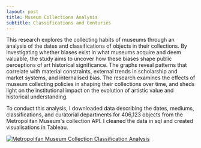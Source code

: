```yaml
---
layout: post
title: Museum Collections Analysis
subtitle: Classifications and Centuries
---
```


This research explores the collecting habits of museums through an analysis of the dates and classifications of objects in their collections. By investigating whether biases exist in what museums acquire and deem valuable, the study aims to uncover how these biases shape public perceptions of art historical significance. The graphs reveal patterns that correlate with material constraints, external trends in scholarship and market systems, and internalised bias. The research examines the effects of museum collecting policies in shaping their collections over time, and sheds light on the institutional impact on the evolution of artistic value and historical understanding.

To conduct this analysis, I downloaded data describing the dates, mediums, classifications, and curatorial departments for 406,123 objects from the Metropolitan Museum's collection API. I cleaned the data in sql and created visualisations in Tableau. 

<div class='tableauPlaceholder' id='viz1720139374206' style='position: relative'><noscript><a href='#'><img alt='Metropolitan Museum Collection Classification Analysis ' src='https:&#47;&#47;public.tableau.com&#47;static&#47;images&#47;RS&#47;RSH86MK49&#47;1_rss.png' style='border: none' /></a></noscript><object class='tableauViz'  style='display:none;'><param name='host_url' value='https%3A%2F%2Fpublic.tableau.com%2F' /> <param name='embed_code_version' value='3' /> <param name='path' value='shared&#47;RSH86MK49' /> <param name='toolbar' value='yes' /><param name='static_image' value='https:&#47;&#47;public.tableau.com&#47;static&#47;images&#47;RS&#47;RSH86MK49&#47;1.png' /> <param name='animate_transition' value='yes' /><param name='display_static_image' value='yes' /><param name='display_spinner' value='yes' /><param name='display_overlay' value='yes' /><param name='display_count' value='yes' /><param name='language' value='en-US' /></object></div>                <script type='text/javascript'>                    var divElement = document.getElementById('viz1720139374206');                    var vizElement = divElement.getElementsByTagName('object')[0];                    if ( divElement.offsetWidth > 800 ) { vizElement.style.minWidth='820px';vizElement.style.maxWidth='1120px';vizElement.style.width='100%';vizElement.style.minHeight='2687px';vizElement.style.maxHeight='3887px';vizElement.style.height=(divElement.offsetWidth*0.75)+'px';} else if ( divElement.offsetWidth > 500 ) { vizElement.style.minWidth='820px';vizElement.style.maxWidth='1120px';vizElement.style.width='100%';vizElement.style.minHeight='2687px';vizElement.style.maxHeight='3887px';vizElement.style.height=(divElement.offsetWidth*0.75)+'px';} else { vizElement.style.width='100%';vizElement.style.height='4077px';}                     var scriptElement = document.createElement('script');                    scriptElement.src = 'https://public.tableau.com/javascripts/api/viz_v1.js';                    vizElement.parentNode.insertBefore(scriptElement, vizElement);                </script>
